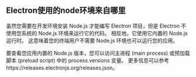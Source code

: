 ## Electron使用的node环境来自哪里
虽然您需要在开发环境安装 Node.js 才能编写 Electron 项目，但是 Electron 不使用您系统的 Node.js 环境来运行它的代码。 相反地，它使用它内置的 Node.js 运行时。 这意味着您的终端用户不需要 Node.js 环境也可以运行您的应用。

要查看您应用内置的 Node.js 版本，您可以访问主进程 (main process) 或预加载脚本 (preload script) 中的 process.versions 变量。 更多信息可以参考https://releases.electronjs.org/releases.json。